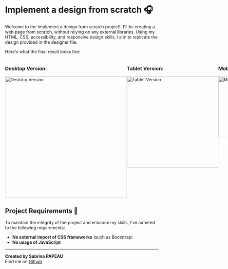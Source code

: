 # Implement a design from scratch 🎧

Welcome to the Implement a design from scratch project!, I'll be creating a web page from scratch, without relying on any external libraries. Using my HTML, CSS, accessibility, and responsive design skills, I aim to replicate the design provided in the designer file.

Here's what the final result looks like:

<div style="display: flex; justify-content: space-between;">

  <!-- Desktop Version -->
  <div>
    <h3>Desktop Version:</h3>
    <img src="https://zupimages.net/up/24/18/m60n.png" alt="Desktop Version" width="400">
  </div>

  <!-- Tablet Version -->
  <div>
    <h3>Tablet Version:</h3>
    <img src="https://zupimages.net/up/24/18/1y6b.png" alt="Tablet Version" width="300">
  </div>

  <!-- Mobile Version -->
  <div>
    <h3>Mobile Version:</h3>
    <img src="https://zupimages.net/up/24/18/h14n.png" alt="Mobile Version" width="200">
  </div>

</div>

## Project Requirements 🚀

To maintain the integrity of the project and enhance my skills, I've adhered to the following requirements:

- **No external import of CSS frameworks** (such as Bootstrap)
- **No usage of JavaScript**

---

**Created by Sabrina PAPEAU**  
Find me on [Github](https://github.com/Holbiwan)
